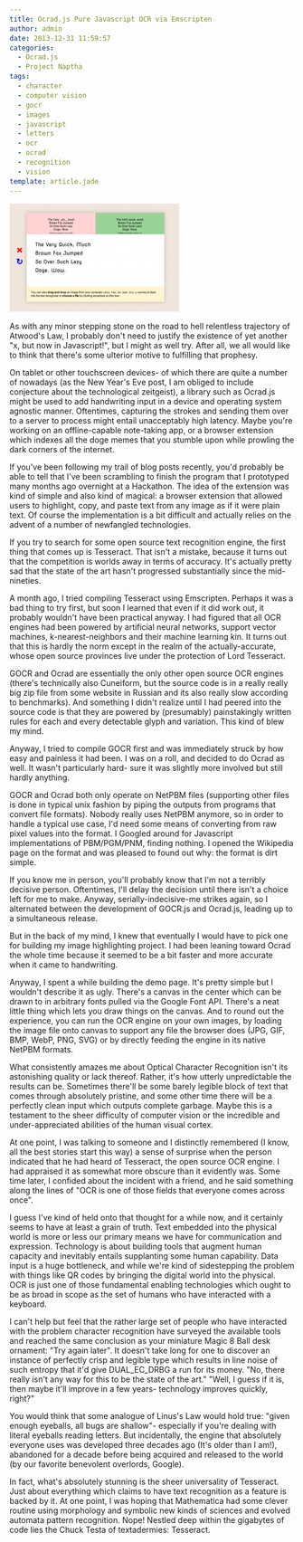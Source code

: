 ```yaml
---
title: Ocrad.js Pure Javascript OCR via Emscripten
author: admin
date: 2013-12-31 11:59:57
categories:
  - Ocrad.js
  - Project Naptha
tags: 
  - character
  - computer vision
  - gocr
  - images
  - javascript
  - letters
  - ocr
  - ocrad
  - recognition
  - vision
template: article.jade
---
```


[![doge](doge-300x191.png)](doge.png)


As with any minor stepping stone on the road to hell relentless trajectory of 	<link />Atwood's Law, I probably don't need to justify the existence of yet another "x, but now in Javascript!", but I might as well try. After all, we all would like to think that there's some ulterior motive to fulfilling that prophesy.

On tablet or other touchscreen devices- of which there are quite a number of nowadays (as the New Year's Eve post, I am obliged to include conjecture about the technological zeitgeist), a library such as Ocrad.js might be used to add handwriting input in a device and operating system agnostic manner. Oftentimes, capturing the strokes and sending them over to a server to process might entail unacceptably high latency. Maybe you're working on an offline-capable note-taking app, or a browser extension which indexes all the doge memes that you stumble upon while prowling the dark corners of the internet.

If you've been following my trail of blog posts recently, you'd probably be able to tell that I've been scrambling to finish the program that I prototyped many months ago overnight at a Hackathon. The idea of the extension was kind of simple and also kind of magical: a browser extension that allowed users to highlight, copy, and paste text from any image as if it were plain text. Of course the implementation is a bit difficult and actually relies on the advent of a number of newfangled technologies.

If you try to search for some open source text recognition engine, the first thing that comes up is Tesseract. That isn't a mistake, because it turns out that the competition is worlds away in terms of accuracy. It's actually pretty sad that the state of the art hasn't progressed substantially since the mid-nineties.

A month ago, I tried compiling Tesseract using Emscripten. Perhaps it was a bad thing to try first, but soon I learned that even if it did work out, it probably wouldn't have been practical anyway. I had figured that all OCR engines had been powered by artificial neural networks, support vector machines, k-nearest-neighbors and their machine learning kin. It turns out that this is hardly the norm except in the realm of the actually-accurate, whose open source provinces live under the protection of Lord Tesseract.

GOCR and Ocrad are essentially the only other open source OCR engines (there's technically also Cuneiform, but the source code is in a really really big zip file from some website in Russian and its also really slow according to benchmarks). And something I didn't realize until I had peered into the source code is that they are powered by (presumably) painstakingly written rules for each and every detectable glyph and variation. This kind of blew my mind.

Anyway, I tried to compile GOCR first and was immediately struck by how easy and painless it had been. I was on a roll, and decided to do Ocrad as well. It wasn't particularly hard- sure it was slightly more involved but still hardly anything.

GOCR and Ocrad both only operate on NetPBM files (supporting other files is done in typical unix fashion by piping the outputs from programs that convert file formats). Nobody really uses NetPBM anymore, so in order to handle a typical use case, I'd need some means of converting from raw pixel values into the format. I Googled around for Javascript implementations of PBM/PGM/PNM, finding nothing. I opened the Wikipedia page on the format and was pleased to found out why: the format is dirt simple.

If you know me in person, you'll probably know that I'm not a terribly decisive person. Oftentimes, I'll delay the decision until there isn't a choice left for me to make. Anyway, serially-indecisive-me strikes again, so I alternated between the development of GOCR.js and Ocrad.js, leading up to a simultaneous release.

But in the back of my mind, I knew that eventually I would have to pick one for building my image highlighting project. I had been leaning toward Ocrad the whole time because it seemed to be a bit faster and more accurate when it came to handwriting.

Anyway, I spent a while building the demo page. It's pretty simple but I wouldn't describe it as ugly. There's a canvas in the center which can be drawn to in arbitrary fonts pulled via the Google Font API. There's a neat little thing which lets you draw things on the canvas. And to round out the experience, you can run the OCR engine on your own images, by loading the image file onto canvas to support any file the browser does (JPG, GIF, BMP, WebP, PNG, SVG) or by directly feeding the engine in its native NetPBM formats.

What consistently amazes me about Optical Character Recognition isn't its astonishing quality or lack thereof. Rather, it's how utterly unpredictable the results can be. Sometimes there'll be some barely legible block of text that comes through absolutely pristine, and some other time there will be a perfectly clean input which outputs complete garbage. Maybe this is a testament to the sheer difficulty of computer vision or the incredible and under-appreciated abilities of the human visual cortex.

At one point, I was talking to someone and I distinctly remembered (I know, all the best stories start this way) a sense of surprise when the person indicated that he had heard of Tesseract, the open source OCR engine. I had appraised it as somewhat more obscure than it evidently was. Some time later, I confided about the incident with a friend, and he said something along the lines of "OCR is one of those fields that everyone comes across once".

I guess I've kind of held onto that thought for a while now, and it certainly seems to have at least a grain of truth. Text embedded into the physical world is more or less our primary means we have for communication and expression. Technology is about building tools that augment human capacity and inevitably entails supplanting some human capability. Data input is a huge bottleneck, and while we're kind of sidestepping the problem with things like QR codes by bringing the digital world into the physical. OCR is just one of those fundamental enabling technologies which ought to be as broad in scope as the set of humans who have interacted with a keyboard.

I can't help but feel that the rather large set of people who have interacted with the problem character recognition have surveyed the available tools and reached the same conclusion as your miniature Magic 8 Ball desk ornament: "Try again later". It doesn't take long for one to discover an instance of perfectly crisp and legible type which results in line noise of such entropy that it'd give DUAL_EC_DRBG a run for its money. "No, there really isn't any way for this to be the state of the art." "Well, I guess if it is, then maybe it'll improve in a few years- technology improves quickly, right?"

You would think that some analogue of Linus's Law would hold true: "given enough eyeballs, all bugs are shallow"- especially if you're dealing with literal eyeballs reading letters. But incidentally, the engine that absolutely everyone uses was developed three decades ago (It's older than I am!), abandoned for a decade before being acquired and released to the world (by our favorite benevolent overlords, Google).

In fact, what's absolutely stunning is the sheer universality of Tesseract. Just about everything which claims to have text recognition as a feature is backed by it. At one point, I was hoping that Mathematica had some clever routine using morphology and symbolic new kinds of sciences and evolved automata pattern recognition. Nope! Nestled deep within the gigabytes of code lies the Chuck Testa of textadermies: Tesseract.
